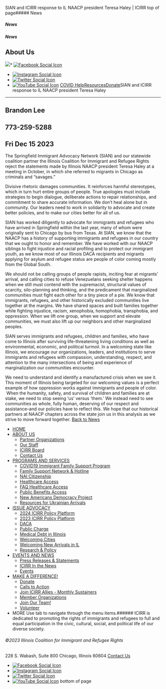 
SIAN and ICIRR response to IL NAACP president Teresa Haley | ICIRR
top of page##### News
##### News
##### News
About Us
--------
[![](https://static.wixstatic.com/media/aec63a_8815cbc55c30492bb7f74e734e7d1815~mv2.png/v1/crop/x_0,y_2,w_600,h_131/fill/w_460,h_96,al_c,q_85,usm_0.66_1.00_0.01,enc_auto/aec63a_8815cbc55c30492bb7f74e734e7d1815~mv2.png)](https://www.icirr.org)* [![Facebook Social Icon]()](http://www.facebook.com/ICIRR)
* [![Instagram Social Icon]()](https://www.instagram.com/ICIRR_IL/)
* [![Twitter Social Icon]()](https://twitter.com/icirr?lang=en)
* [![YouTube Social  Icon]()](https://www.youtube.com/user/icirr)
[COVID Help](https://www.icirr.org/covid-19-resource-guide)[Resources](https://www.icirr.org/resources)[Donate](https://illinoiscoalitionforimmigrantandrefugeerights-bloom.kindful.com/?campaign=1242232)SIAN and ICIRR response to IL NAACP president Teresa Haley
----------------------------------------------------------
Brandon Lee
-----------
773-259-5288
------------
Fri Dec 15 2023
---------------
The Springfield Immigrant Advocacy Network (SIAN) and our statewide coalition partner the Illinois Coalition for Immigrant and Refugee Rights reject the statements made by Illinois NAACP president Teresa Haley at a meeting in October, in which she referred to migrants in Chicago as criminals and “savages.”
  
Divisive rhetoric damages communities. It reinforces harmful stereotypes, which in turn hurt entire groups of people. True apologies must include strategies to begin dialogue, deliberate actions to repair relationships, and commitment to share accurate information. We don’t heal alone but in community. Our leaders need to work in solidarity to advocate and create better policies, and to make our cities better for all of us.
  
SIAN has worked diligently to advocate for immigrants and refugees who have arrived in Springfield within the last year, many of whom were originally sent to Chicago by bus from Texas. At SIAN, we know that the NAACP has a history of supporting immigrants and refugees in our country that we ought to honor and remember. We have worked with our NAACP siblings to fight injustice and racial profiling and to protect our immigrant youth, as we know most of our Illinois DACA recipients and migrants applying for asylum and refugee status are people of color coming mostly from the Global South.
  
We should not be calling groups of people rapists, inciting fear at migrants’ arrival, and calling cities to refuse Venezuelans seeking shelter happens when we still must contend with the supremacist, structural values of scarcity, silo-planning and thinking, and the predicament that marginalized communities must fight each other for a tiny piece of a pie. We know that immigrants, refugees, and other historically excluded communities live together at the margins. We have shared spaces and built families together while fighting injustice, racism, xenophobia, homophobia, transphobia, and oppression. When we lift one group, when we support and elevate communities, we must also lift up our neighbors and other marginalized peoples.
  
SIAN serves immigrants and refugees, children and families, who have come to Illinois after surviving life-threatening living conditions as well as environmental, economic, and political turmoil. In a welcoming state like Illinois, we encourage our organizations, leaders, and institutions to serve immigrants and refugees with compassion, understanding, respect, and attention to the many intersections of being and experience of marginalization our communities encounter.
  
We need to understand and identify a manufactured crisis when we see it. This moment of Illinois being targeted for our welcoming values is a perfect example of how oppression works against immigrants and people of color.  When the humanity, safety, and survival of children and families are at stake, we need to stop seeing ‘us’ versus ‘them.’ We instead need to see communities as whole, fully human, deserving of our respect and assistance–and our policies have to reflect this. We hope that our historical partners at NAACP chapters across the state join us in this analysis as we strive to move forward together.
[Back to News](https://www.icirr.org/press)
​
​
​
* [HOME](https://www.icirr.org)
* [ABOUT US](https://www.icirr.org/about)
	+ [Partner Organizations](https://www.icirr.org/partner-organizations)
	+ [Our Staff](https://www.icirr.org/our-staff)
	+ [ICIRR Board](https://www.icirr.org/icirr-board)
	+ [Contact Us](https://www.icirr.org/contact)
* [PROGRAMS AND SERVICES](https://www.icirr.org/programs-and-services)
	+ [COVID19 Immigrant Family Support Program](https://www.icirr.org/covidil)
	+ [Family Support Network & Hotline](https://www.icirr.org/fsn)
	+ [NAI Citizenship](https://www.icirr.org/nai)
	+ [Healthcare Access](https://www.icirr.org/healthcare-access)
	+ [FAQ Healthcare Access](https://www.icirr.org/healthcare-faq)
	+ [Public Benefits Access](https://www.icirr.org/public-benefits-access)
	+ [New Americans Democracy Project](https://www.icirr.org/new-americans-democracy-project)
	+ [Resources for Ukrainian Arrivals](https://www.icirr.org/ukrainian-arrivals)
* [ISSUE ADVOCACY](https://www.icirr.org/issue-advocacy)
	+ [2024 ICIRR Policy Platform](https://www.icirr.org/2024-platform)
	+ [2023 ICIRR Policy Platform](https://www.icirr.org/2023-platform)
	+ [DACA](https://www.icirr.org/daca)
	+ [Public Charge](https://www.icirr.org/publiccharge)
	+ [Medical Debt in Illinois](https://www.icirr.org/ilmedicaldebt)
	+ [Welcoming Cities](https://www.icirr.org/welcoming-cities)
	+ [Welcoming New Arrivals in IL](https://www.icirr.org/newarrivals)
	+ [Research & Policy](https://www.icirr.org/research-and-policy)
* [EVENTS AND NEWS](https://www.icirr.org/events-and-news-1)
	+ [Press Releases & Statements](https://www.icirr.org/press)
	+ [ICIRR In the News](https://www.icirr.org/news)
	+ [Events](https://www.icirr.org/event)
* [MAKE A DIFFERENCE!](https://www.icirr.org/make-a-difference)
	+ [Donate](https://illinoiscoalitionforimmigrantandrefugeerights-bloom.kindful.com/)
	+ [Calls to Action](https://www.icirr.org/calls-to-action)
	+ [Join ICIRR Allies - Monthly Sustainers](https://illinoiscoalitionforimmigrantandrefugeerights-bloom.kindful.com/?campaign=1258485)
	+ [Member Organizations](https://www.icirr.org/become-a-member-organization)
	+ [Join Our Team!](https://www.icirr.org/join-our-team)
	+ [Volunteer](https://www.icirr.org/volunteer)
* MORE
Use tab to navigate through the menu items.###### ICIRR is dedicated to promoting the rights of immigrants and refugees to full and equal participation in the civic, cultural, social, and political life of our diverse society.
###### ©2023 Illinois Coalition for Immigrant and Refugee Rights
228 S. Wabash, Suite 800
Chicago, Illinois 60604
[Contact Us](https://www.icirr.org/contact)
* [![Facebook Social Icon]()](http://www.facebook.com/ICIRR)
* [![Instagram Social Icon]()](https://www.instagram.com/ICIRR_IL/)
* [![Twitter Social Icon]()](https://twitter.com/icirr?lang=en)
* [![YouTube Social  Icon]()](https://www.youtube.com/user/icirr)
bottom of page
